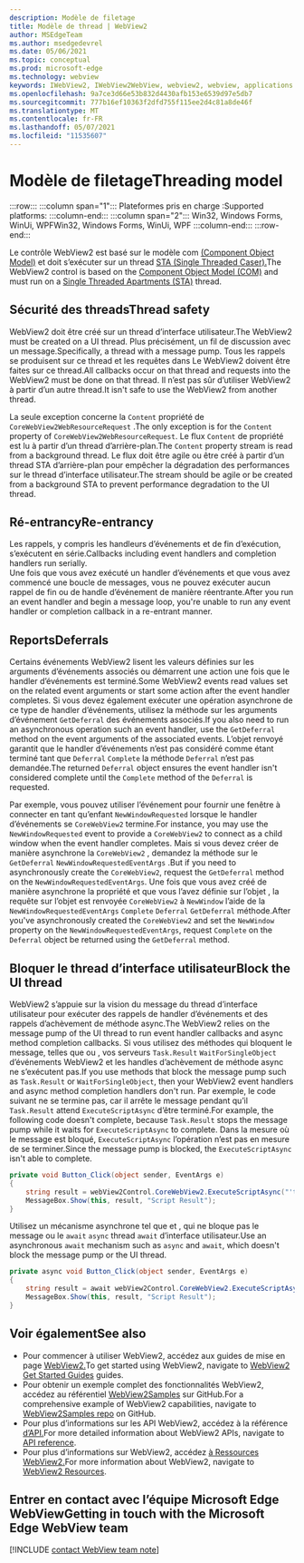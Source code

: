 ```yaml
---
description: Modèle de filetage
title: Modèle de thread | WebView2
author: MSEdgeTeam
ms.author: msedgedevrel
ms.date: 05/06/2021
ms.topic: conceptual
ms.prod: microsoft-edge
ms.technology: webview
keywords: IWebView2, IWebView2WebView, webview2, webview, applications wpf, wpf, edge, ICoreWebView2, ICoreWebView2Host, contrôle de navigateur, edge html
ms.openlocfilehash: 9a7ce3d66e53b832d4430afb153e6539d97e5db7
ms.sourcegitcommit: 777b16ef10363f2dfd755f115ee2d4c81a8de46f
ms.translationtype: MT
ms.contentlocale: fr-FR
ms.lasthandoff: 05/07/2021
ms.locfileid: "11535607"
---
```

# <a name="threading-model"></a><span data-ttu-id="3100c-104">Modèle de filetage</span><span class="sxs-lookup"><span data-stu-id="3100c-104">Threading model</span></span> 

:::row:::
   :::column span="1":::
      <span data-ttu-id="3100c-105">Plateformes pris en charge :</span><span class="sxs-lookup"><span data-stu-id="3100c-105">Supported platforms:</span></span>
   :::column-end:::
   :::column span="2":::
      <span data-ttu-id="3100c-106">Win32, Windows Forms, WinUi, WPF</span><span class="sxs-lookup"><span data-stu-id="3100c-106">Win32, Windows Forms, WinUi, WPF</span></span>
   :::column-end:::
:::row-end:::  

<span data-ttu-id="3100c-107">Le contrôle WebView2 est basé sur le modèle com [(Component Object Model)][WindowsWin32ComTheComponentObjectModel] et doit s’exécuter sur un thread [STA (Single Threaded Caser).][WindowsWin32ComSingleThreadedApartments]</span><span class="sxs-lookup"><span data-stu-id="3100c-107">The WebView2 control is based on the [Component Object Model (COM)][WindowsWin32ComTheComponentObjectModel] and must run on a [Single Threaded Apartments (STA)][WindowsWin32ComSingleThreadedApartments] thread.</span></span>  

## <a name="thread-safety"></a><span data-ttu-id="3100c-108">Sécurité des threads</span><span class="sxs-lookup"><span data-stu-id="3100c-108">Thread safety</span></span>  

<span data-ttu-id="3100c-109">WebView2 doit être créé sur un thread d’interface utilisateur.</span><span class="sxs-lookup"><span data-stu-id="3100c-109">The WebView2 must be created on a UI thread.</span></span>  <span data-ttu-id="3100c-110">Plus précisément, un fil de discussion avec un message.</span><span class="sxs-lookup"><span data-stu-id="3100c-110">Specifically, a thread with a message pump.</span></span>  <span data-ttu-id="3100c-111">Tous les rappels se produisent sur ce thread et les requêtes dans Le WebView2 doivent être faites sur ce thread.</span><span class="sxs-lookup"><span data-stu-id="3100c-111">All callbacks occur on that thread and requests into the WebView2 must be done on that thread.</span></span>  <span data-ttu-id="3100c-112">Il n’est pas sûr d’utiliser WebView2 à partir d’un autre thread.</span><span class="sxs-lookup"><span data-stu-id="3100c-112">It isn't safe to use the WebView2 from another thread.</span></span>  

<span data-ttu-id="3100c-113">La seule exception concerne la `Content` propriété de `CoreWebView2WebResourceRequest` .</span><span class="sxs-lookup"><span data-stu-id="3100c-113">The only exception is for the `Content` property of `CoreWebView2WebResourceRequest`.</span></span>  <span data-ttu-id="3100c-114">Le flux `Content` de propriété est lu à partir d’un thread d’arrière-plan.</span><span class="sxs-lookup"><span data-stu-id="3100c-114">The `Content` property stream is read from a background thread.</span></span>  <span data-ttu-id="3100c-115">Le flux doit être agile ou être créé à partir d’un thread STA d’arrière-plan pour empêcher la dégradation des performances sur le thread d’interface utilisateur.</span><span class="sxs-lookup"><span data-stu-id="3100c-115">The stream should be agile or be created from a background STA to prevent performance degradation to the UI thread.</span></span>  

## <a name="re-entrancy"></a><span data-ttu-id="3100c-116">Ré-entrancy</span><span class="sxs-lookup"><span data-stu-id="3100c-116">Re-entrancy</span></span>  

<span data-ttu-id="3100c-117">Les rappels, y compris les handleurs d’événements et de fin d’exécution, s’exécutent en série.</span><span class="sxs-lookup"><span data-stu-id="3100c-117">Callbacks including event handlers and completion handlers run serially.</span></span>  
<span data-ttu-id="3100c-118">Une fois que vous avez exécuté un handler d’événements et que vous avez commencé une boucle de messages, vous ne pouvez exécuter aucun rappel de fin ou de handle d’événement de manière réentrante.</span><span class="sxs-lookup"><span data-stu-id="3100c-118">After you run an event handler and begin a message loop, you're unable to run any event handler or completion callback in a re-entrant manner.</span></span>  

## <a name="deferrals"></a><span data-ttu-id="3100c-119">Reports</span><span class="sxs-lookup"><span data-stu-id="3100c-119">Deferrals</span></span>  

<span data-ttu-id="3100c-120">Certains événements WebView2 lisent les valeurs définies sur les arguments d’événements associés ou démarrent une action une fois que le handler d’événements est terminé.</span><span class="sxs-lookup"><span data-stu-id="3100c-120">Some WebView2 events read values set on the related event arguments or start some action after the event handler completes.</span></span>  <span data-ttu-id="3100c-121">Si vous devez également exécuter une opération asynchrone de ce type de handler d’événements, utilisez la méthode sur les arguments d’événement `GetDeferral` des événements associés.</span><span class="sxs-lookup"><span data-stu-id="3100c-121">If you also need to run an asynchronous operation such an event handler, use the `GetDeferral` method on the event arguments of the associated events.</span></span>  <span data-ttu-id="3100c-122">L’objet renvoyé garantit que le handler d’événements n’est pas considéré comme étant terminé tant que `Deferral` `Complete` la méthode `Deferral` n’est pas demandée.</span><span class="sxs-lookup"><span data-stu-id="3100c-122">The returned `Deferral` object ensures the event handler isn't considered complete until the `Complete` method of the `Deferral` is requested.</span></span>  

<span data-ttu-id="3100c-123">Par exemple, vous pouvez utiliser l’événement pour fournir une fenêtre à connecter en tant qu’enfant `NewWindowRequested` lorsque le handler d’événements se `CoreWebView2` termine.</span><span class="sxs-lookup"><span data-stu-id="3100c-123">For instance, you may use the `NewWindowRequested` event to provide a `CoreWebView2` to connect as a child window when the event handler completes.</span></span>  <span data-ttu-id="3100c-124">Mais si vous devez créer de manière asynchrone la `CoreWebView2` , demandez la méthode sur le `GetDeferral` `NewWindowRequestedEventArgs` .</span><span class="sxs-lookup"><span data-stu-id="3100c-124">But if you need to asynchronously create the `CoreWebView2`, request the `GetDeferral` method on the `NewWindowRequestedEventArgs`.</span></span>  <span data-ttu-id="3100c-125">Une fois que vous avez créé de manière asynchrone la propriété et que vous l’avez définie sur l’objet , la requête sur l’objet est renvoyée `CoreWebView2` à `NewWindow` l’aide de la `NewWindowRequestedEventArgs` `Complete` `Deferral` `GetDeferral` méthode.</span><span class="sxs-lookup"><span data-stu-id="3100c-125">After you've asynchronously created the `CoreWebView2` and set the `NewWindow` property on the `NewWindowRequestedEventArgs`, request `Complete` on the `Deferral` object be returned using the `GetDeferral` method.</span></span>  

## <a name="block-the-ui-thread"></a><span data-ttu-id="3100c-126">Bloquer le thread d’interface utilisateur</span><span class="sxs-lookup"><span data-stu-id="3100c-126">Block the UI thread</span></span>  

<span data-ttu-id="3100c-127">WebView2 s’appuie sur la vision du message du thread d’interface utilisateur pour exécuter des rappels de handler d’événements et des rappels d’achèvement de méthode async.</span><span class="sxs-lookup"><span data-stu-id="3100c-127">The WebView2 relies on the message pump of the UI thread to run event handler callbacks and async method completion callbacks.</span></span>  <span data-ttu-id="3100c-128">Si vous utilisez des méthodes qui bloquent le message, telles que ou , vos serveurs `Task.Result` `WaitForSingleObject` d’événements WebView2 et les handles d’achèvement de méthode async ne s’exécutent pas.</span><span class="sxs-lookup"><span data-stu-id="3100c-128">If you use methods that block the message pump such as `Task.Result` or `WaitForSingleObject`, then your WebView2 event handlers and async method completion handlers don't run.</span></span>  <span data-ttu-id="3100c-129">Par exemple, le code suivant ne se termine pas, car il arrête le message pendant qu’il `Task.Result` attend `ExecuteScriptAsync` d’être terminé.</span><span class="sxs-lookup"><span data-stu-id="3100c-129">For example, the following code doesn't complete, because `Task.Result` stops the message pump while it waits for `ExecuteScriptAsync` to complete.</span></span>  <span data-ttu-id="3100c-130">Dans la mesure où le message est bloqué, `ExecuteScriptAsync` l’opération n’est pas en mesure de se terminer.</span><span class="sxs-lookup"><span data-stu-id="3100c-130">Since the message pump is blocked, the `ExecuteScriptAsync` isn't able to complete.</span></span>   

```csharp
private void Button_Click(object sender, EventArgs e)
{
    string result = webView2Control.CoreWebView2.ExecuteScriptAsync("'test'").Result;
    MessageBox.Show(this, result, "Script Result");
}
```  

<span data-ttu-id="3100c-131">Utilisez un mécanisme asynchrone tel que et , qui ne bloque pas le message ou le `await` `async` thread `await` d’interface utilisateur.</span><span class="sxs-lookup"><span data-stu-id="3100c-131">Use an asynchronous `await` mechanism such as `async` and `await`, which doesn't block the message pump or the UI thread.</span></span>  

```csharp
private async void Button_Click(object sender, EventArgs e)
{
    string result = await webView2Control.CoreWebView2.ExecuteScriptAsync("'test'");
    MessageBox.Show(this, result, "Script Result");
}
```  

## <a name="see-also"></a><span data-ttu-id="3100c-132">Voir également</span><span class="sxs-lookup"><span data-stu-id="3100c-132">See also</span></span>  

*   <span data-ttu-id="3100c-133">Pour commencer à utiliser WebView2, accédez aux guides de mise en page [WebView2.][Webview2IndexGetStarted]</span><span class="sxs-lookup"><span data-stu-id="3100c-133">To get started using WebView2, navigate to [WebView2 Get Started Guides][Webview2IndexGetStarted] guides.</span></span>  
*   <span data-ttu-id="3100c-134">Pour obtenir un exemple complet des fonctionnalités WebView2, accédez au référentiel [WebView2Samples][GithubMicrosoftedgeWebview2samples] sur GitHub.</span><span class="sxs-lookup"><span data-stu-id="3100c-134">For a comprehensive example of WebView2 capabilities, navigate to [WebView2Samples repo][GithubMicrosoftedgeWebview2samples] on GitHub.</span></span>  
*   <span data-ttu-id="3100c-135">Pour plus d’informations sur les API WebView2, accédez à la référence [d’API.][DotnetApiMicrosoftWebWebview2WpfWebview2]</span><span class="sxs-lookup"><span data-stu-id="3100c-135">For more detailed information about WebView2 APIs, navigate to [API reference][DotnetApiMicrosoftWebWebview2WpfWebview2].</span></span>  
*   <span data-ttu-id="3100c-136">Pour plus d’informations sur WebView2, accédez [à Ressources WebView2.][Webview2IndexNextSteps]</span><span class="sxs-lookup"><span data-stu-id="3100c-136">For more information about WebView2, navigate to [WebView2 Resources][Webview2IndexNextSteps].</span></span>  

## <a name="getting-in-touch-with-the-microsoft-edge-webview-team"></a><span data-ttu-id="3100c-137">Entrer en contact avec l’équipe Microsoft Edge WebView</span><span class="sxs-lookup"><span data-stu-id="3100c-137">Getting in touch with the Microsoft Edge WebView team</span></span>  

[!INCLUDE [contact WebView team note](../includes/contact-webview-team-note.md)]  

<!-- links -->  

[Webview2IndexGetStarted]: ../index.md#get-started "Get started - Introduction to Microsoft Edge WebView2 | Documents Microsoft"  
[Webview2IndexNextSteps]: ../index.md#next-steps "Étapes suivantes : présentation de Microsoft Edge WebView2 | Documents Microsoft"  

[DotnetApiMicrosoftWebWebview2WpfWebview2]: /dotnet/api/microsoft.web.webview2.wpf.webview2 "Classe WebView2 | Documents Microsoft"  

[WindowsWin32ComSingleThreadedApartments]: /windows/win32/com/single-threaded-apartments "Single-Threaded | Documents Microsoft"  
[WindowsWin32ComTheComponentObjectModel]: /windows/win32/com/the-component-object-model "Modèle objet composant | Documents Microsoft"  

[GithubMicrosoftedgeWebview2samples]: https://github.com/MicrosoftEdge/WebView2Samples "WebView2 Samples - MicrosoftEdge/WebView2Samples | GitHub"  
